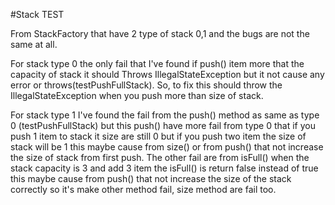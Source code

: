 #Stack TEST

From StackFactory that have 2 type of stack 0,1 and the bugs are not the same at all.

For stack type 0 the only fail that I've found if push() item more that the capacity
of stack it should Throws IllegalStateException but it not cause any error or throws(testPushFullStack).
So, to fix this should throw the IllegalStateException when you push more than size of stack.

For stack type 1 I've found the fail from the push() method as same as type 0 (testPushFullStack)
but this push() have more fail from type 0 that if you push 1 item to stack it size are still 0 but if 
you push two item the size of stack will be 1 this maybe cause from size() or from push() that not 
increase the size of stack from first push. The other fail are from isFull() when the stack capacity is 3
and add 3 item the isFull() is return false instead of true this maybe cause from push() that not increase
the size of the stack correctly so it's make other method fail, size method are fail too. 